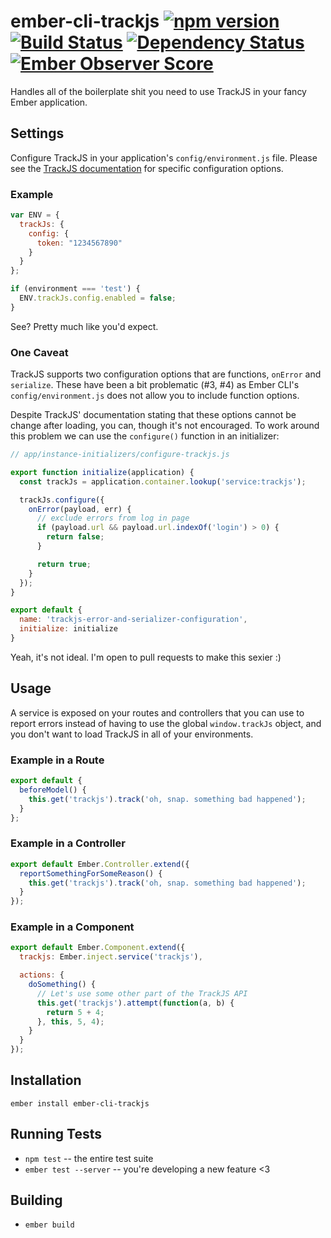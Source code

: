 # ember-cli-trackjs [![npm version][npm-badge]][npm-badge-url] [![Build Status][travis-badge]][travis-badge-url] [![Dependency Status][david-badge]][david-badge-url] [![Ember Observer Score][ember-observer]][ember-observer-url]

Handles all of the boilerplate shit you need to use TrackJS in your fancy Ember
application.

## Settings

Configure TrackJS in your application's `config/environment.js` file. Please
see the [TrackJS documentation](http://docs.trackjs.com/Examples/Developing_Locally)
for specific configuration options.

### Example

```javascript
var ENV = {
  trackJs: {
    config: {
      token: "1234567890"
    }
  }
};

if (environment === 'test') {
  ENV.trackJs.config.enabled = false;
}
```

See? Pretty much like you'd expect.

### One Caveat

TrackJS supports two configuration options that are functions, `onError` and
`serialize`. These have been a bit problematic (#3, #4) as Ember CLI's
`config/environment.js` does not allow you to include function options.

Despite TrackJS' documentation stating that these options cannot be change
after loading, you can, though it's not encouraged. To work around this
problem we can use the `configure()` function in an initializer:

```javascript
// app/instance-initializers/configure-trackjs.js

export function initialize(application) {
  const trackJs = application.container.lookup('service:trackjs');

  trackJs.configure({
    onError(payload, err) {
      // exclude errors from log in page
      if (payload.url && payload.url.indexOf('login') > 0) {
        return false;
      }

      return true;
    }
  });
}

export default {
  name: 'trackjs-error-and-serializer-configuration',
  initialize: initialize
}
```

Yeah, it's not ideal. I'm open to pull requests to make this sexier :)

## Usage

A service is exposed on your routes and controllers that you can use to report
errors instead of having to use the global `window.trackJs` object, and you
don't want to load TrackJS in all of your environments.

### Example in a Route

```javascript
export default {
  beforeModel() {
    this.get('trackjs').track('oh, snap. something bad happened');
  }
};
```

### Example in a Controller

```javascript
export default Ember.Controller.extend({
  reportSomethingForSomeReason() {
    this.get('trackjs').track('oh, snap. something bad happened');
  }
});
```

### Example in a Component

```javascript
export default Ember.Component.extend({
  trackjs: Ember.inject.service('trackjs'),

  actions: {
    doSomething() {
      // Let's use some other part of the TrackJS API
      this.get('trackjs').attempt(function(a, b) {
        return 5 + 4;
      }, this, 5, 4);
    }
  }
});
```

## Installation

```
ember install ember-cli-trackjs
```

## Running Tests

* `npm test` -- the entire test suite
* `ember test --server` -- you're developing a new feature <3

## Building

* `ember build`

[npm-badge]: https://badge.fury.io/js/ember-cli-trackjs.svg
[npm-badge-url]: (http://badge.fury.io/js/ember-cli-trackjs)
[travis-badge]: https://travis-ci.org/jherdman/ember-cli-trackjs.svg?branch=master
[travis-badge-url]: https://travis-ci.org/jherdman/ember-cli-trackjs
[david-badge]: https://david-dm.org/jherdman/ember-cli-trackjs.svg
[david-badge-url]: https://david-dm.org/jherdman/ember-cli-trackjs
[ember-observer]: http://emberobserver.com/badges/ember-cli-trackjs.svg
[ember-observer-url]: http://emberobserver.com/addons/ember-cli-trackjs
